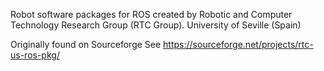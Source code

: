 Robot software packages for ROS created by Robotic and Computer Technology Research Group (RTC Group). 
University of Seville (Spain)

Originally found on Sourceforge
See https://sourceforge.net/projects/rtc-us-ros-pkg/
